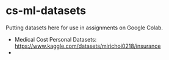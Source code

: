 # cs-ml-datasets

Putting datasets here for use in assignments on Google Colab. 
* Medical Cost Personal Datasets: https://www.kaggle.com/datasets/mirichoi0218/insurance
* 
